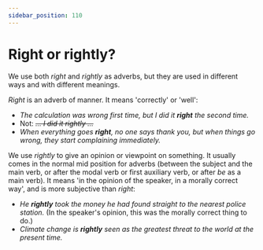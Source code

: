 ```yaml
---
sidebar_position: 110
---
```


# Right or rightly?

We use both *right* and *rightly* as adverbs, but they are used in different ways and with different meanings.

*Right* is an adverb of manner. It means 'correctly' or 'well':

- *The calculation was wrong first time, but I did it **right** the second time.*
- Not: *~~... I did it rightly ...~~*
- *When everything goes **right**, no one says thank you, but when things go wrong, they start complaining immediately.*

We use *rightly* to give an opinion or viewpoint on something. It usually comes in the normal mid position for adverbs (between the subject and the main verb, or after the modal verb or first auxiliary verb, or after *be* as a main verb). It means 'in the opinion of the speaker, in a morally correct way', and is more subjective than *right*:

- *He **rightly** took the money he had found straight to the nearest police station.* (In the speaker's opinion, this was the morally correct thing to do.)
- *Climate change is **rightly** seen as the greatest threat to the world at the present time.*
